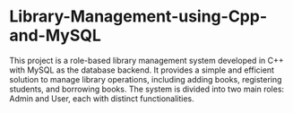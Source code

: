 # Library-Management-using-Cpp-and-MySQL
This project is a role-based library management system developed in C++ with MySQL as the database backend. It provides a simple and efficient solution to manage library operations, including adding books, registering students, and borrowing books. The system is divided into two main roles: Admin and User, each with distinct functionalities.
